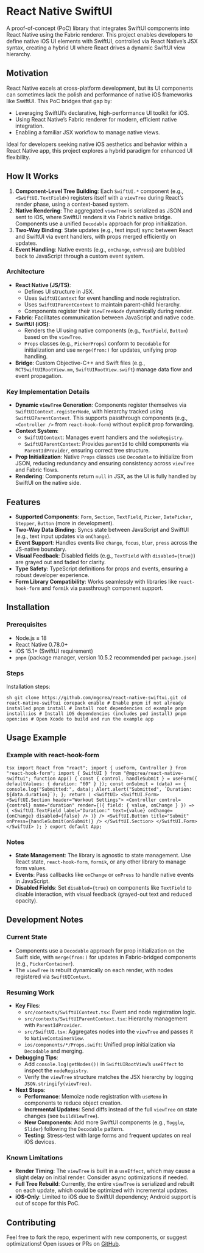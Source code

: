 # React Native SwiftUI

A proof-of-concept (PoC) library that integrates SwiftUI components into React Native using the Fabric renderer. This project enables developers to define native iOS UI elements with SwiftUI, controlled via React Native’s JSX syntax, creating a hybrid UI where React drives a dynamic SwiftUI view hierarchy.

## Motivation

React Native excels at cross-platform development, but its UI components can sometimes lack the polish and performance of native iOS frameworks like SwiftUI. This PoC bridges that gap by:

- Leveraging SwiftUI’s declarative, high-performance UI toolkit for iOS.
- Using React Native’s Fabric renderer for modern, efficient native integration.
- Enabling a familiar JSX workflow to manage native views.

Ideal for developers seeking native iOS aesthetics and behavior within a React Native app, this project explores a hybrid paradigm for enhanced UI flexibility.

## How It Works

1. **Component-Level Tree Building**: Each `SwiftUI.*` component (e.g., `<SwiftUI.TextField>`) registers itself with a `viewTree` during React’s render phase, using a context-based system.
2. **Native Rendering**: The aggregated `viewTree` is serialized as JSON and sent to iOS, where SwiftUI renders it via Fabric’s native bridge. Components use a unified `Decodable` approach for prop initialization.
3. **Two-Way Binding**: State updates (e.g., text input) sync between React and SwiftUI via event handlers, with props merged efficiently on updates.
4. **Event Handling**: Native events (e.g., `onChange`, `onPress`) are bubbled back to JavaScript through a custom event system.

### Architecture

- **React Native (JS/TS)**:
  - Defines UI structure in JSX.
  - Uses `SwiftUIContext` for event handling and node registration.
  - Uses `SwiftUIParentContext` to maintain parent-child hierarchy.
  - Components register their `ViewTreeNode` dynamically during render.
- **Fabric**: Facilitates communication between JavaScript and native code.
- **SwiftUI (iOS)**:
  - Renders the UI using native components (e.g., `TextField`, `Button`) based on the `viewTree`.
  - `Props` classes (e.g., `PickerProps`) conform to `Decodable` for initialization and use `merge(from:)` for updates, unifying prop handling.
- **Bridge**: Custom Objective-C++ and Swift files (e.g., `RCTSwiftUIRootView.mm`, `SwiftUIRootView.swift`) manage data flow and event propagation.

### Key Implementation Details

- **Dynamic `viewTree` Generation**: Components register themselves via `SwiftUIContext.registerNode`, with hierarchy tracked using `SwiftUIParentContext`. This supports passthrough components (e.g., `<Controller />` from `react-hook-form`) without explicit prop forwarding.
- **Context System**:
  - `SwiftUIContext`: Manages event handlers and the `nodeRegistry`.
  - `SwiftUIParentContext`: Provides `parentId` to child components via `ParentIdProvider`, ensuring correct tree structure.
- **Prop Initialization**: Native `Props` classes use `Decodable` to initialize from JSON, reducing redundancy and ensuring consistency across `viewTree` and Fabric flows.
- **Rendering**: Components return `null` in JSX, as the UI is fully handled by SwiftUI on the native side.

## Features

- **Supported Components**: `Form`, `Section`, `TextField`, `Picker`, `DatePicker`, `Stepper`, `Button` (more in development).
- **Two-Way Data Binding**: Syncs state between JavaScript and SwiftUI (e.g., text input updates via `onChange`).
- **Event Support**: Handles events like `change`, `focus`, `blur`, `press` across the JS-native boundary.
- **Visual Feedback**: Disabled fields (e.g., `TextField` with `disabled={true}`) are grayed out and faded for clarity.
- **Type Safety**: TypeScript definitions for props and events, ensuring a robust developer experience.
- **Form Library Compatibility**: Works seamlessly with libraries like `react-hook-form` and `formik` via passthrough component support.

## Installation

### Prerequisites

- Node.js ≥ 18
- React Native 0.78.0+
- iOS 15.1+ (SwiftUI requirement)
- `pnpm` (package manager, version 10.5.2 recommended per `package.json`)

### Steps

Installation steps:

`sh
git clone https://github.com/mgcrea/react-native-swiftui.git
cd react-native-swiftui
corepack enable # Enable pnpm if not already installed
pnpm install # Install root dependencies
cd example
pnpm install:ios # Install iOS dependencies (includes pod install)
pnpm open:ios # Open Xcode to build and run the example app
`

## Usage Example

### Example with react-hook-form

``tsx
import React from "react";
import { useForm, Controller } from "react-hook-form";
import { SwiftUI } from "@mgcrea/react-native-swiftui";
function App() {
  const { control, handleSubmit } = useForm({ defaultValues: { duration: "60" } });
  const onSubmit = (data) => {
    console.log("Submitted:", data);
    Alert.alert("Submitted", `Duration: ${data.duration}`);
  };
  return (
    <SwiftUI>
      <SwiftUI.Form>
        <SwiftUI.Section header="Workout Settings">
          <Controller
            control={control}
            name="duration"
            render={({ field: { value, onChange } }) => (
              <SwiftUI.TextField label="Duration:" text={value} onChange={onChange} disabled={false} />
            )}
          />
          <SwiftUI.Button title="Submit" onPress={handleSubmit(onSubmit)} />
        </SwiftUI.Section>
      </SwiftUI.Form>
    </SwiftUI>
  );
}
export default App;
``

### Notes

- **State Management**: The library is agnostic to state management. Use React state, `react-hook-form`, `formik`, or any other library to manage form values.
- **Events**: Pass callbacks like `onChange` or `onPress` to handle native events in JavaScript.
- **Disabled Fields**: Set `disabled={true}` on components like `TextField` to disable interaction, with visual feedback (grayed-out text and reduced opacity).

## Development Notes

### Current State

- Components use a `Decodable` approach for prop initialization on the Swift side, with `merge(from:)` for updates in Fabric-bridged components (e.g., `PickerContainer`).
- The `viewTree` is rebuilt dynamically on each render, with nodes registered via `SwiftUIContext`.

### Resuming Work

- **Key Files**:
  - `src/contexts/SwiftUIContext.tsx`: Event and node registration logic.
  - `src/contexts/SwiftUIParentContext.tsx`: Hierarchy management with `ParentIdProvider`.
  - `src/SwiftUI.tsx`: Aggregates nodes into the `viewTree` and passes it to `NativeContainerView`.
  - `ios/components/*/Props.swift`: Unified prop initialization via `Decodable` and merging.
- **Debugging Tips**:
  - Add `console.log(getNodes())` in `SwiftUIRootView`’s `useEffect` to inspect the `nodeRegistry`.
  - Verify the `viewTree` structure matches the JSX hierarchy by logging `JSON.stringify(viewTree)`.
- **Next Steps**:
  - **Performance**: Memoize node registration with `useMemo` in components to reduce object creation.
  - **Incremental Updates**: Send diffs instead of the full `viewTree` on state changes (see `buildViewTree`).
  - **New Components**: Add more SwiftUI components (e.g., `Toggle`, `Slider`) following the `Decodable` pattern.
  - **Testing**: Stress-test with large forms and frequent updates on real iOS devices.

### Known Limitations

- **Render Timing**: The `viewTree` is built in a `useEffect`, which may cause a slight delay on initial render. Consider async optimizations if needed.
- **Full Tree Rebuild**: Currently, the entire `viewTree` is serialized and rebuilt on each update, which could be optimized with incremental updates.
- **iOS-Only**: Limited to iOS due to SwiftUI dependency; Android support is out of scope for this PoC.

## Contributing

Feel free to fork the repo, experiment with new components, or suggest optimizations! Open issues or PRs on [GitHub](https://github.com/mgcrea/react-native-swiftui).
